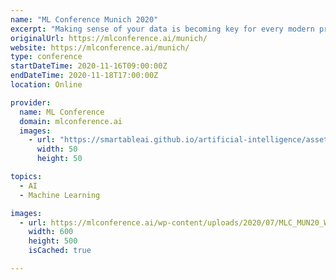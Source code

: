 ```yaml
---
name: "ML Conference Munich 2020"
excerpt: "Making sense of your data is becoming key for every modern predictive business. At ML Conference you will develop a deep understanding of your data, as well as of the latest tools and technologies."
originalUrl: https://mlconference.ai/munich/
website: https://mlconference.ai/munich/
type: conference
startDateTime: 2020-11-16T09:00:00Z
endDateTime: 2020-11-18T17:00:00Z
location: Online

provider:
  name: ML Conference
  domain: mlconference.ai
  images:
    - url: "https://smartableai.github.io/artificial-intelligence/assets/images/organizations/mlconference.ai-50x50.jpg"
      width: 50
      height: 50

topics:
  - AI
  - Machine Learning

images:
  - url: https://mlconference.ai/wp-content/uploads/2020/07/MLC_MUN20_Websitebanner_HybridMobile__58078_v3.jpg
    width: 600
    height: 500
    isCached: true

---
```


